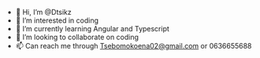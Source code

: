 - 👋 Hi, I’m @Dtsikz
- 👀 I’m interested in coding
- 🌱 I’m currently learning Angular and Typescript
- 💞️ I’m looking to collaborate on coding
- 📫 Can reach me through Tsebomokoena02@gmail.com or 0636655688

<!---
Dtsikz/Dtsikz is a ✨ special ✨ repository because its `README.md` (this file) appears on your GitHub profile.
You can click the Preview link to take a look at your changes.
--->
